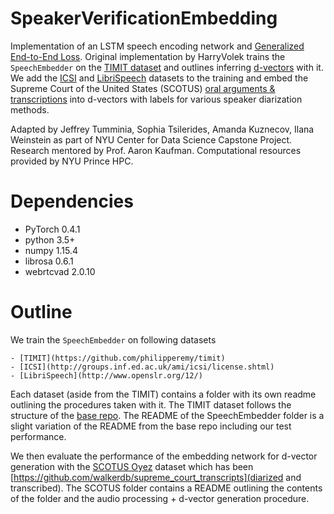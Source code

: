 # SpeakerVerificationEmbedding

Implementation of an LSTM speech encoding network and [Generalized End-to-End Loss](https://arxiv.org/pdf/1710.10467.pdf). Original implementation by HarryVolek trains the `SpeechEmbedder` on the [TIMIT dataset](https://github.com/philipperemy/timit) and outlines inferring [d-vectors](https://static.googleusercontent.com/media/research.google.com/en//pubs/archive/41939.pdf) with it. We add the [ICSI](http://groups.inf.ed.ac.uk/ami/icsi/license.shtml) and [LibriSpeech](http://www.openslr.org/12/) datasets to the training and embed the Supreme Court of the United States (SCOTUS) [oral arguments & transcriptions](https://www.oyez.org/) into d-vectors with labels for various speaker diarization methods.

Adapted by Jeffrey Tumminia, Sophia Tsilerides, Amanda Kuznecov, Ilana Weinstein as part of NYU Center for Data Science Capstone Project. Research mentored by Prof. Aaron Kaufman. Computational resources provided by NYU Prince HPC.  


# Dependencies

* PyTorch 0.4.1
* python 3.5+
* numpy 1.15.4
* librosa 0.6.1
* webrtcvad 2.0.10


# Outline

We train the `SpeechEmbedder` on following datasets

    - [TIMIT](https://github.com/philipperemy/timit)
    - [ICSI](http://groups.inf.ed.ac.uk/ami/icsi/license.shtml)
    - [LibriSpeech](http://www.openslr.org/12/)

Each dataset (aside from the TIMIT) contains a folder with its own readme outlining the procedures taken with it. The TIMIT dataset follows the structure of the [base repo](https://github.com/HarryVolek/PyTorch_Speaker_Verification). The README of the SpeechEmbedder folder is a slight variation of the README from the base repo including our test performance. 
    
We then evaluate the performance of the embedding network for d-vector generation with the [SCOTUS Oyez](https://www.oyez.org/) dataset which has been [https://github.com/walkerdb/supreme_court_transcripts](diarized and transcribed). The SCOTUS folder contains a README outlining the contents of the folder and the audio processing + d-vector generation procedure.

    